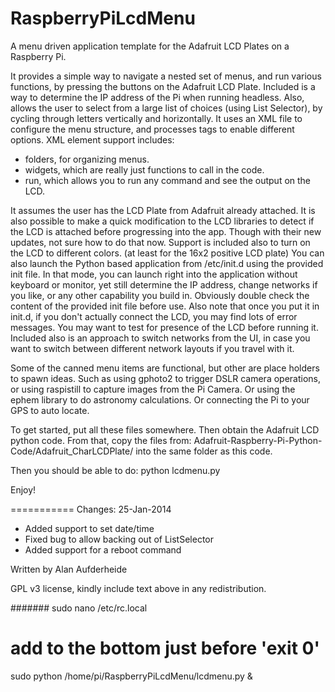 RaspberryPiLcdMenu
==================

A menu driven application template for the Adafruit LCD Plates on a Raspberry Pi.

It provides a simple way to navigate a nested set of menus, and run various
functions, by pressing the buttons on the Adafruit LCD Plate.  Included is a way
to determine the IP address of the Pi when running
headless.  Also, allows the user to select from a large list of choices (using
List Selector), by cycling through letters vertically and horizontally.
It uses an XML file to configure the menu structure, and processes tags to
enable different options.  XML element support includes:
- folders, for organizing menus.
- widgets, which are really just functions to call in the code.
- run, which allows you to run any command and see the output on the LCD.

It assumes the user has the LCD Plate from Adafruit already attached.  It is
also possible to make a quick modification to the LCD libraries to detect if
the LCD is attached before progressing into the app.  Though with their new updates, not sure how to do that now.
Support is included also to turn on the LCD to different colors. (at least for
the 16x2 positive LCD plate)
You can also launch the Python based application from /etc/init.d using the
provided init file.  In that mode, you can launch right into the application
without keyboard or monitor, yet still determine the IP address, change networks
if you like, or any other capability you build in.  Obviously double check the
content of the provided init file before use.  Also note that once you put it
in init.d, if you don't actually connect the LCD, you may find lots of error
messages.  You may want to test for presence of the LCD before running it.
Included also is an approach to switch networks from the UI, in case you want to
switch between different network layouts if you travel with it.

Some of the canned menu items are functional, but other are place holders to
spawn ideas.  Such as using gphoto2 to trigger DSLR camera operations, or using
raspistill to capture images from the Pi Camera.  Or using the ephem library to
do astronomy calculations.  Or connecting the Pi to your GPS to auto locate.

To get started, put all these files somewhere.  Then obtain the Adafruit LCD
python code.  From that, copy the files from:
Adafruit-Raspberry-Pi-Python-Code/Adafruit_CharLCDPlate/
into the same folder as this code.

Then you should be able to do:
python lcdmenu.py

Enjoy!

===========
Changes:
25-Jan-2014
 - Added support to set date/time
 - Fixed bug to allow backing out of ListSelector
 - Added support for a reboot command

Written by Alan Aufderheide

GPL v3 license, kindly include text above in any redistribution.

#######
sudo nano /etc/rc.local

# add to the bottom just before 'exit 0'
sudo python /home/pi/RaspberryPiLcdMenu/lcdmenu.py &
